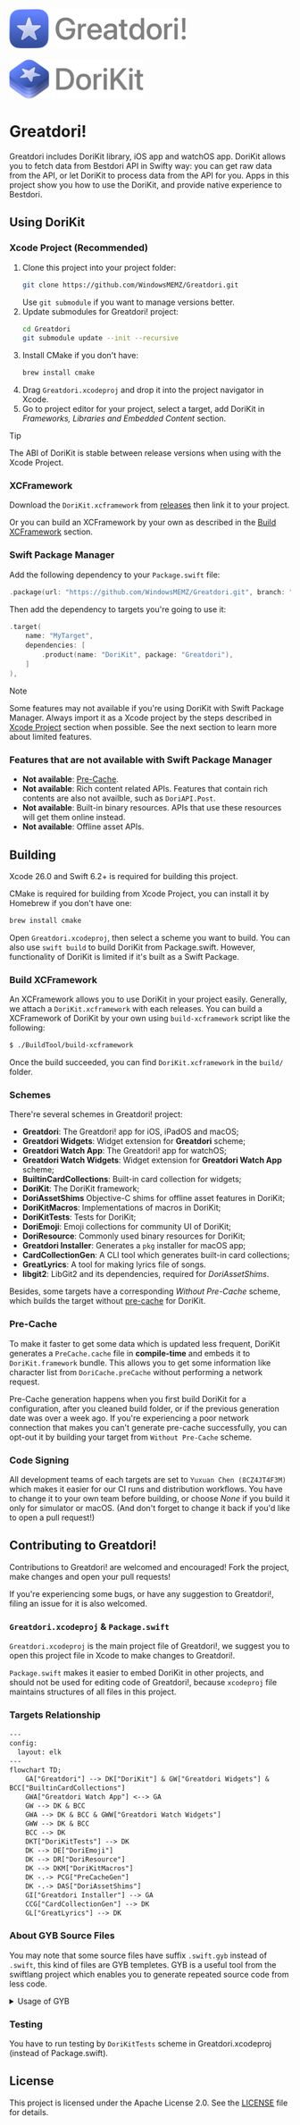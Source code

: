 <picture>
  <source media="(prefers-color-scheme: dark)" srcset="Artwork/IconWithText~dark.png">
  <img src="Artwork/IconWithText.png" alt="DoriKit logo" height="70">
</picture>
<br />
<br />
<picture>
  <source media="(prefers-color-scheme: dark)" srcset="Artwork/DoriKitIconWithText~dark.png">
  <img src="Artwork/DoriKitIconWithText.png" alt="DoriKit logo" height="70">
</picture>

# Greatdori!

Greatdori includes DoriKit library, iOS app and watchOS app.
DoriKit allows you to fetch data from Bestdori API in Swifty way:
you can get raw data from the API,
or let DoriKit to process data from the API for you.
Apps in this project show you how to use the DoriKit,
and provide native experience to Bestdori.

## Using DoriKit
### Xcode Project (Recommended)
1. Clone this project into your project folder:
    ```sh
    git clone https://github.com/WindowsMEMZ/Greatdori.git
    ```
    Use `git submodule` if you want to manage versions better.
2. Update submodules for Greatdori! project:
    ```sh
    cd Greatdori
    git submodule update --init --recursive
    ```
3. Install CMake if you don't have:
    ```sh
    brew install cmake
    ```
4. Drag `Greatdori.xcodeproj` and drop it into the project navigator in Xcode.
5. Go to project editor for your project, select a target,
    add DoriKit in *Frameworks, Libraries and Embedded Content* section.
    
> [!TIP]
> The ABI of DoriKit is stable between release versions
> when using with the Xcode Project.

### XCFramework
Download the `DoriKit.xcframework` from
[releases](https://github.com/WindowsMEMZ/Greatdori/releases/latest)
then link it to your project.

Or you can build an XCFramework by your own as described
in the [Build XCFramework](#build-xcframework) section.

### Swift Package Manager
Add the following dependency to your `Package.swift` file:

```swift
.package(url: "https://github.com/WindowsMEMZ/Greatdori.git", branch: "main"),
```

Then add the dependency to targets you're going to use it:

```swift
.target(
    name: "MyTarget", 
    dependencies: [
        .product(name: "DoriKit", package: "Greatdori"),
    ]
),
```

> [!NOTE]
> Some features may not available if you're using DoriKit
> with Swift Package Manager. Always import it as a Xcode project
> by the steps described in [Xcode Project](#xcode-project-recommended) section when possible.
> See the next section to learn more about limited features.

### Features that are not available with Swift Package Manager
- **Not available**: [Pre-Cache](#pre-cache).
- **Not available**: Rich content related APIs.
    Features that contain rich contents are also not availble,
    such as `DoriAPI.Post`.
- **Not available**: Built-in binary resources. APIs that use these resources
    will get them online instead.
- **Not available**: Offline asset APIs.

## Building
Xcode 26.0 and Swift 6.2+ is required for building this project.

CMake is required for building from Xcode Project,
you can install it by Homebrew if you don't have one:

```sh
brew install cmake
```

Open `Greatdori.xcodeproj`, then select a scheme you want to build.
You can also use `swift build` to build DoriKit from Package.swift.
However, functionality of DoriKit is limited if it's built as a Swift Package.

### Build XCFramework
An XCFramework allows you to use DoriKit in your project easily.
Generally, we attach a `DoriKit.xcframework` with each releases.
You can build a XCFramework of DoriKit by your own using `build-xcframework`
script like the following:

```sh
$ ./BuildTool/build-xcframework
```

Once the build succeeded, you can find `DoriKit.xcframework` in the `build/` folder.

### Schemes
There're several schemes in Greatdori! project:

- **Greatdori**: The Greatdori! app for iOS, iPadOS and macOS;
- **Greatdori Widgets**: Widget extension for **Greatdori** scheme;
- **Greatdori Watch App**: The Greatdori! app for watchOS;
- **Greatdori Watch Widgets**: Widget extension for **Greatdori Watch App** scheme;
- **BuiltinCardCollections**: Built-in card collection for widgets;
- **DoriKit**: The DoriKit framework;
- **DoriAssetShims** Objective-C shims for offline asset features in DoriKit;
- **DoriKitMacros**: Implementations of macros in DoriKit;
- **DoriKitTests**: Tests for DoriKit;
- **DoriEmoji**: Emoji collections for community UI of DoriKit;
- **DoriResource**: Commonly used binary resources for DoriKit;
- **Greatdori Installer**: Generates a `pkg` installer for macOS app;
- **CardCollectionGen**: A CLI tool which generates built-in card collections;
- **GreatLyrics**: A tool for making lyrics file of songs.
- **libgit2**: LibGit2 and its dependencies, required for *DoriAssetShims*.

Besides, some targets have a corresponding *Without Pre-Cache* scheme,
which builds the target without [pre-cache](#pre-cache) for DoriKit.

### Pre-Cache
To make it faster to get some data which is updated less frequent,
DoriKit generates a `PreCache.cache` file in **compile-time**
and embeds it to `DoriKit.framework` bundle. This allows you to get some information
like character list from `DoriCache.preCache` without performing a network request.

Pre-Cache generation happens when you first build DoriKit for a configuration,
after you cleaned build folder, or if the previous generation date was over a week ago.
If you're experiencing a poor network connection
that makes you can't generate pre-cache successfully,
you can opt-out it by building your target from `Without Pre-Cache` scheme.

### Code Signing
All development teams of each targets are set to `Yuxuan Chen (8CZ4JT4F3M)`
which makes it easier for our CI runs and distribution workflows.
You have to change it to your own team before building,
or choose *None* if you build it only for simulator or macOS.
(And don't forget to change it back if you'd like to open a pull request!)

## Contributing to Greatdori!
Contributions to Greatdori! are welcomed and encouraged!
Fork the project, make changes and open your pull requests!

If you're experiencing some bugs, or have any suggestion to Greatdori!,
filing an issue for it is also welcomed.

### `Greatdori.xcodeproj` & `Package.swift`
`Greatdori.xcodeproj` is the main project file of Greatdori!,
we suggest you to open this project file in Xcode to make changes to Greatdori!.

`Package.swift` makes it easier to embed DoriKit in other projects,
and should not be used for editing code of Greatdori!,
because `xcodeproj` file maintains structures of all files in this project.

### Targets Relationship
```mermaid
---
config:
  layout: elk
---
flowchart TD;
    GA["Greatdori"] --> DK["DoriKit"] & GW["Greatdori Widgets"] & BCC["BuiltinCardCollections"]
    GWA["Greatdori Watch App"] <--> GA
    GW --> DK & BCC
    GWA --> DK & BCC & GWW["Greatdori Watch Widgets"]
    GWW --> DK & BCC
    BCC --> DK
    DKT["DoriKitTests"] --> DK
    DK --> DE["DoriEmoji"]
    DK --> DR["DoriResource"]
    DK --> DKM["DoriKitMacros"]
    DK -.-> PCG["PreCacheGen"]
    DK -.-> DAS["DoriAssetShims"]
    GI["Greatdori Installer"] --> GA
    CCG["CardCollectionGen"] --> DK
    GL["GreatLyrics"] --> DK
```

### About GYB Source Files
You may note that some source files have suffix `.swift.gyb` instead of `.swift`,
this kind of files are GYB templetes. GYB is a useful tool from the swiftlang project
which enables you to generate repeated source code from less code.

<details><summary>Usage of GYB</summary>

```

usage: gyb [-h] [-D NAME=VALUE] [-o TARGET] [--test] [--verbose-test] [--dump]
           [--line-directive LINE_DIRECTIVE]
           [file]

Generate Your Boilerplate!

positional arguments:
  file                  Path to GYB template file (defaults to stdin)

options:
  -h, --help            show this help message and exit
  -D NAME=VALUE         Bindings to be set in the template's execution context
  -o TARGET             Output file (defaults to stdout)
  --test                Run a self-test
  --verbose-test        Run a verbose self-test
  --dump                Dump the parsed template to stdout
  --line-directive LINE_DIRECTIVE
                        Line directive format string, which will be provided 2
                        substitutions, `%(line)d` and `%(file)s`. Example:
                        `#sourceLocation(file: "%(file)s", line: %(line)d)`
                        The default works automatically with the `line-
                        directive` tool, which see for more information.

    A GYB template consists of the following elements:

      - Literal text which is inserted directly into the output

      - %% or $$ in literal text, which insert literal '%' and '$'
        symbols respectively.

      - Substitutions of the form ${<python-expression>}.  The Python
        expression is converted to a string and the result is inserted
        into the output.

      - Python code delimited by %{...}%.  Typically used to inject
        definitions (functions, classes, variable bindings) into the
        evaluation context of the template.  Common indentation is
        stripped, so you can add as much indentation to the beginning
        of this code as you like

      - Lines beginning with optional whitespace followed by a single
        '%' and Python code.  %-lines allow you to nest other
        constructs inside them.  To close a level of nesting, use the
        "%end" construct.

      - Lines beginning with optional whitespace and followed by a
        single '%' and the token "end", which close open constructs in
        %-lines.

    Example template:

          - Hello -
        %{
             x = 42
             def succ(a):
                 return a+1
        }%

        I can assure you that ${x} < ${succ(x)}

        % if int(y) > 7:
        %    for i in range(3):
        y is greater than seven!
        %    end
        % else:
        y is less than or equal to seven
        % end

          - The End. -

    When run with "gyb -Dy=9", the output is

          - Hello -

        I can assure you that 42 < 43

        y is greater than seven!
        y is greater than seven!
        y is greater than seven!

          - The End. -

```

</details>

### Testing
You have to run testing by `DoriKitTests` scheme in Greatdori.xcodeproj (instead of Package.swift).

## License
This project is licensed under the Apache License 2.0. See the [LICENSE](LICENSE.txt) file for details.

